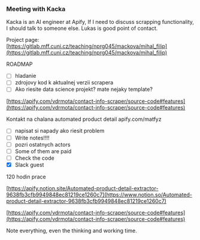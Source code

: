 ### Meeting with Kacka

Kacka is an AI engineer at Apify, If I need to discuss scrapping functionality, I should talk to someone else.
Lukas is good point of contact.

Project page:
[https://gitlab.mff.cuni.cz/teaching/nprg045/mackova/mihal_filip](https://gitlab.mff.cuni.cz/teaching/nprg045/mackova/mihal_filip)


ROADMAP

- [ ]  hladanie
- [ ]  zdrojovy kod k aktualnej verzii scrapera
- [ ]  Ako riesite data science projekt? mate nejaky template?

[https://apify.com/vdrmota/contact-info-scraper/source-code#features](https://apify.com/vdrmota/contact-info-scraper/source-code#features)

Kontakt na chalana automated product detail apify.com/matfyz

- [ ]  napisat si napady ako riesit problem
- [ ]  Write notes!!!!
- [ ]  pozri ostatnych actors
- [ ]  Some of them are paid
- [ ]  Check the code
- [x]  Slack guest

120 hodin prace

[https://apify.notion.site/Automated-product-detail-extractor-9638fb3cfb9949848ec81219ce1260c7](https://www.notion.so/Automated-product-detail-extractor-9638fb3cfb9949848ec81219ce1260c7)

[https://apify.com/vdrmota/contact-info-scraper/source-code#features](https://apify.com/vdrmota/contact-info-scraper/source-code#features)

Note everything, even the thinking and working time.